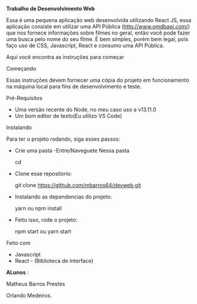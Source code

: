 **Trabalho de Desenvolvimento Web**

Essa é uma pequena aplicação web desenvolvida utilizando React JS, essa aplicação consiste em utilizar uma API Pública (http://www.omdbapi.com/) que nos fornece informações sobre filmes no geral, então você pode fazer uma busca pelo nome do seu filme. É bem simples, porém bem legal, pois faço uso de CSS, Javascript, React e consumo uma API Pública.

Aqui você encontra as instruções para começar

Começando

Essas instruções devem fornecer uma cópia do projeto em funcionamento na máquina local para fins de desenvolvimento e teste.

Pré-Requisitos

- Uma versão recente do Node, no meu caso uso a v13.11.0
- Um bom editor de texto(Eu utilizo VS Code)

Instalando

Para ter o projeto rodando, siga esses passos:

- Crie uma pasta
  -Entre/Naveguete Nessa pasta

    cd <pasta-nome>

- Clone esse repositorio:

    git clone https://github.com/mbarros64/devweb.git

- Instalando as dependencias do projeto:

    yarn ou npm install

- Feito isso, rode o projeto:

    npm start ou yarn start



Feito com

- Javascript
- React - (Biblioteca de interface)

**ALunos** :

Matheus Barros Prestes

Orlando Medeiros.
